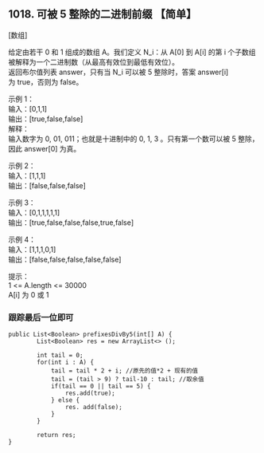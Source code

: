 ## 1018. 可被 5 整除的二进制前缀 【简单】     
[数组]     

给定由若干 0 和 1 组成的数组 A。我们定义 N_i：从 A[0] 到 A[i] 的第 i 个子数组被解释为一个二进制数（从最高有效位到最低有效位）。     
返回布尔值列表 answer，只有当 N_i 可以被 5 整除时，答案 answer[i] 为 true，否则为 false。     

示例 1：    
输入：[0,1,1]    
输出：[true,false,false]    
解释：    
输入数字为 0, 01, 011；也就是十进制中的 0, 1, 3 。只有第一个数可以被 5 整除，因此 answer[0] 为真。     

示例 2：    
输入：[1,1,1]   
输出：[false,false,false]      

示例 3：   
输入：[0,1,1,1,1,1]    
输出：[true,false,false,false,true,false]    

示例 4：   
输入：[1,1,1,0,1]    
输出：[false,false,false,false,false]    

提示：    
1 <= A.length <= 30000    
A[i] 为 0 或 1    

### 跟踪最后一位即可     
```
public List<Boolean> prefixesDivBy5(int[] A) {
        List<Boolean> res = new ArrayList<> ();

        int tail = 0;
        for(int i : A) {
            tail = tail * 2 + i; //原先的值*2 + 现有的值
            tail = (tail > 9) ? tail-10 : tail; //取余值
            if(tail == 0 || tail == 5) {
                res.add(true);
            } else {
                res. add(false);
            }
        }

        return res;
}
```











